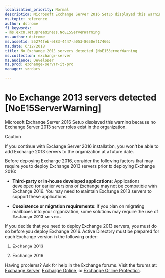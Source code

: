 ```yaml
---
localization_priority: Normal
description: Microsoft Exchange Server 2016 Setup displayed this warning because no Exchange Server 2013 server roles exist in the organization.
ms.topic: reference
author: dstrome
f1_keywords:
- ms.exch.setupreadiness.NoE15ServerWarning
ms.author: dstrome
ms.assetid: 55274feb-e683-4447-a053-8650ef174667
ms.date: 6/12/2018
title: No Exchange 2013 servers detected [NoE15ServerWarning]
ms.collection: exchange-server
ms.audience: Developer
ms.prod: exchange-server-it-pro
manager: serdars

---
```


# No Exchange 2013 servers detected [NoE15ServerWarning]

Microsoft Exchange Server 2016 Setup displayed this warning because no Exchange Server 2013 server roles exist in the organization.

> [!CAUTION]
> If you continue with Exchange Server 2016 installation, you won't be able to add Exchange 2013 servers to the organization at a future date.

Before deploying Exchange 2016, consider the following factors that may require you to deploy Exchange 2013 servers prior to deploying Exchange 2016:

- **Third-party or in-house developed applications**: Applications developed for earlier versions of Exchange may not be compatible with Exchange 2016. You may need to maintain Exchange 2013 servers to support these applications.

- **Coexistence or migration requirements**: If you plan on migrating mailboxes into your organization, some solutions may require the use of Exchange 2013 servers.

If you decide that you need to deploy Exchange 2013 servers, you must do so before you deploy Exchange 2016. Active Directory must be prepared for each Exchange version in the following order:

1. Exchange 2013

2. Exchange 2016

Having problems? Ask for help in the Exchange forums. Visit the forums at: [Exchange Server](https://go.microsoft.com/fwlink/p/?linkId=60612), [Exchange Online](https://go.microsoft.com/fwlink/p/?linkId=267542), or [Exchange Online Protection](https://go.microsoft.com/fwlink/p/?linkId=285351).

